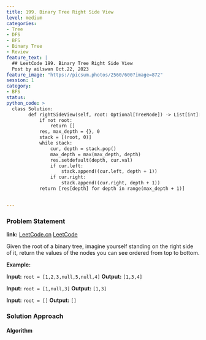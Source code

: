 ```yaml
---
title: 199. Binary Tree Right Side View
level: medium
categories:
- Tree
- DFS
- BFS
- Binary Tree
- Review
feature_text: |
  ## LeetCode 199. Binary Tree Right Side View
  Post by ailswan Oct.22, 2023
feature_image: "https://picsum.photos/2560/600?image=872"
session: 1
category:
- BFS
status: 
python_code: >
  class Solution:
        def rightSideView(self, root: Optional[TreeNode]) -> List[int]:
            if not root:
                return []
            res, max_depth = {}, 0 
            stack = [(root, 0)]
            while stack:
                cur, depth = stack.pop()
                max_depth = max(max_depth, depth)
                res.setdefault(depth, cur.val)
                if cur.left:
                    stack.append((cur.left, depth + 1))
                if cur.right:
                    stack.append((cur.right, depth + 1))
            return [res[depth] for depth in range(max_depth + 1)]

   
---
```


### Problem Statement
**link:**
[LeetCode.cn](https://leetcode.cn/problems/binary-tree-right-side-view/)
[LeetCode](https://leetcode.com/problems/binary-tree-right-side-view/)
 
Given the root of a binary tree, imagine yourself standing on the right side of it, return the values of the nodes you can see ordered from top to bottom.

**Example:**

**Input:** `root = [1,2,3,null,5,null,4]`
**Output:** `[1,3,4]`
 
**Input:** `root = [1,null,3]`
**Output:** `[1,3]`

**Input:** `root = []`
**Output:** `[]`
 

### Solution Approach
 
#### Algorithm
 